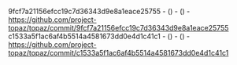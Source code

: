 9fcf7a21156efcc19c7d36343d9e8a1eace25755 -  () -  () - https://github.com/project-topaz/topaz/commit/9fcf7a21156efcc19c7d36343d9e8a1eace25755
c1533a5f1ac6af4b5514a4581673dd0e4d1c41c1 -  () -  () - https://github.com/project-topaz/topaz/commit/c1533a5f1ac6af4b5514a4581673dd0e4d1c41c1
